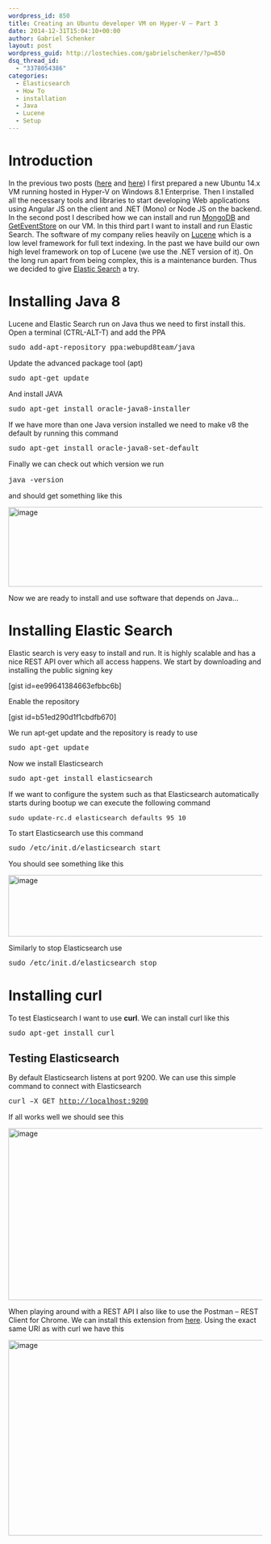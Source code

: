```yaml
---
wordpress_id: 850
title: Creating an Ubuntu developer VM on Hyper-V – Part 3
date: 2014-12-31T15:04:10+00:00
author: Gabriel Schenker
layout: post
wordpress_guid: http://lostechies.com/gabrielschenker/?p=850
dsq_thread_id:
  - "3378054386"
categories:
  - Elasticsearch
  - How To
  - installation
  - Java
  - Lucene
  - Setup
---
```

# Introduction

In the previous two posts ([here](http://lostechies.com/gabrielschenker/2014/12/29/creating-an-ubuntu-developer-vm-on-hyper-v/) and [here](http://lostechies.com/gabrielschenker/2014/12/30/creating-an-ubuntu-developer-vm-on-hyper-v-part-2/)) I first prepared a new Ubuntu 14.x VM running hosted in Hyper-V on Windows 8.1 Enterprise. Then I installed all the necessary tools and libraries to start developing Web applications using Angular JS on the client and .NET (Mono) or Node JS on the backend. In the second post I described how we can install and run [MongoDB](http://www.mongodb.org/) and [GetEventStore](http://geteventstore.com/) on our VM. In this third part I want to install and run Elastic Search. The software of my company relies heavily on [Lucene](http://lucene.apache.org/) which is a low level framework for full text indexing. In the past we have build our own high level framework on top of Lucene (we use the .NET version of it). On the long run apart from being complex, this is a maintenance burden. Thus we decided to give [Elastic Search](http://www.elasticsearch.org/) a try.

# Installing Java 8

Lucene and Elastic Search run on Java thus we need to first install this. Open a terminal (CTRL-ALT-T) and add the PPA

<font face="courier new">sudo add-apt-repository ppa:webupd8team/java</font>

Update the advanced package tool (apt)

<font face="courier new">sudo apt-get update</font>

And install JAVA

<font face="courier new">sudo apt-get install oracle-java8-installer</font>

If we have more than one Java version installed we need to make v8 the default by running this command

<font face="courier new">sudo apt-get install oracle-java8-set-default</font>

Finally we can check out which version we run

<font face="courier new">java -version</font>&nbsp;

and should get something like this

[<img style="border-top: 0px;border-right: 0px;border-bottom: 0px;border-left: 0px" border="0" alt="image" src="http://lostechies.com/gabrielschenker/files/2014/12/image_thumb6.png" width="598" height="158" />](http://lostechies.com/gabrielschenker/files/2014/12/image6.png)

Now we are ready to install and use software that depends on Java…

# Installing Elastic Search

Elastic search is very easy to install and run. It is highly scalable and has a nice REST API over which all access happens. We start by downloading and installing the public signing key

[gist id=ee99641384663efbbc6b]

Enable the repository

[gist id=b51ed290d1f1cbdfb670]

We run apt-get update and the repository is ready to use

<font face="courier new">sudo apt-get update</font>

Now we install Elasticsearch 

<font face="courier new">sudo apt-get install elasticsearch</font>

If we want to configure the system such as that Elasticsearch automatically starts during bootup we can execute the following command

<pre><font size="3">sudo update-rc.d elasticsearch defaults 95 10</font></pre>

To start Elasticsearch use this command

<font face="courier new">sudo /etc/init.d/elasticsearch start</font>

You should see something like this

[<img style="border-top: 0px;border-right: 0px;border-bottom: 0px;border-left: 0px" border="0" alt="image" src="http://lostechies.com/gabrielschenker/files/2014/12/image_thumb7.png" width="733" height="122" />](http://lostechies.com/gabrielschenker/files/2014/12/image7.png) 

Similarly to stop Elasticsearch use

<font face="courier new">sudo /etc/init.d/elasticsearch stop</font>

# Installing curl

To test Elasticsearch I want to use **curl**. We can install curl like this

<font face="courier new">sudo apt-get install curl</font>

## Testing Elasticsearch

By default Elasticsearch listens at port 9200. We can use this simple command to connect with Elasticsearch

<font face="courier new">curl –X GET </font>[<font face="courier new">http://localhost:9200</font>](http://localhost:9200)

If all works well we should see this

[<img style="border-top: 0px;border-right: 0px;border-bottom: 0px;border-left: 0px" border="0" alt="image" src="http://lostechies.com/gabrielschenker/files/2014/12/image_thumb8.png" width="637" height="341" />](http://lostechies.com/gabrielschenker/files/2014/12/image8.png)

When playing around with a REST API I also like to use the Postman – REST Client for Chrome. We can install this extension from [here](https://chrome.google.com/webstore/detail/postman-rest-client/fdmmgilgnpjigdojojpjoooidkmcomcm?hl=en). Using the exact same URI as with curl we have this

[<img style="border-top: 0px;border-right: 0px;border-bottom: 0px;border-left: 0px" border="0" alt="image" src="http://lostechies.com/gabrielschenker/files/2014/12/image_thumb9.png" width="586" height="388" />](http://lostechies.com/gabrielschenker/files/2014/12/image9.png)